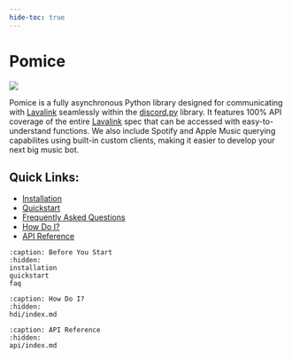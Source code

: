 ```yaml
---
hide-toc: true
---
```


# Pomice

![](https://raw.githubusercontent.com/cloudwithax/pomice/main/banner.jpg)



Pomice is a fully asynchronous Python library designed for communicating with [Lavalink](https://github.com/freyacodes/Lavalink) seamlessly within the [discord.py](https://github.com/Rapptz/discord.py) library. It features 100% API coverage of the entire [Lavalink](https://github.com/freyacodes/Lavalink) spec that can be accessed with easy-to-understand functions. We also include Spotify and Apple Music querying capabilites using built-in custom clients, making it easier to develop your next big music bot.


## Quick Links:
- [Installation](installation.md)
- [Quickstart](quickstart.md)
- [Frequently Asked Questions](faq.md)
- [How Do I?](hdi/index.md)
- [API Reference](api/index.md)


```{toctree}
:caption: Before You Start
:hidden:
installation
quickstart
faq
```

```{toctree}
:caption: How Do I?
:hidden:
hdi/index.md
```

```{toctree}
:caption: API Reference
:hidden:
api/index.md
```
